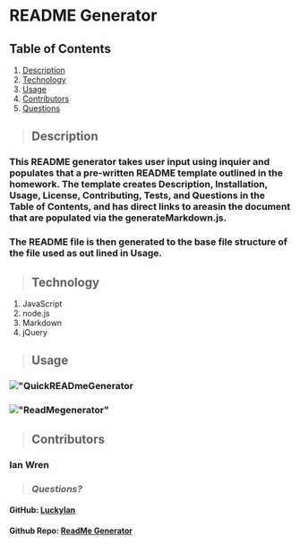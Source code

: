 # README Generator

  ## **Table of Contents**
  1. [Description](#Description)
  2. [Technology](#Technology)
  3. [Usage](#Usage)
  4. [Contributors](#Contributors)
  5. [Questions](#Questions)
  
  > ## **Description**
  ### This README generator takes user input using inquier and populates that a pre-written README template outlined in the homework.  The template creates Description, Installation, Usage, License, Contributing, Tests, and Questions in the Table of Contents, and has direct links to areasin the document that are populated via the generateMarkdown.js.  

  ### The README file is then generated to the base file structure of the file used as out lined in Usage. 
 
  > ## **Technology**
  1. JavaScript
  2. node.js
  3. Markdown
  4. jQuery
 
  > ## **Usage**
  ### !["QuickREADmeGenerator](./Assets/Trimmed-Readme.gif)
  ### !["ReadMegenerator"](https://drive.google.com/file/d/1H08DNrFMPgiRWlyww9s9oWhsghmv8urx/view)


  
  > ## **Contributors**
  ### Ian Wren

  > ### *Questions?*
   
  #### GitHub: [LuckyIan](https://github.com/luckyian) 
  #### Github Repo: [ReadMe Generator](https://github.com/luckyian/Readme-generator)
  
   


  

